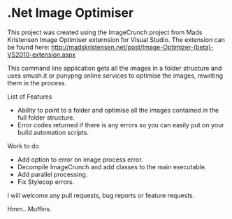 # .Net Image Optimiser

This project was created using the ImageCrunch project from Mads Kristensen Image Optimiser externsion for Visual Studio.
The extension can be found here: http://madskristensen.net/post/Image-Optimizer-(beta)-VS2010-extension.aspx

This command line application gets all the images in a folder structure and uses smush.it or punypng online services to optimise the images, rewriting them in the process.

List of Features
* Ability to point to a folder and optimise all the images contained in the full folder structure.
* Error codes returned if there is any errors so you can easily put on your build automation scripts.

Work to do
* Add option to error on image process error.
* Decompile ImageCrunch and add classes to the main executable.
* Add parallel processing.
* Fix Stylecop errors.

I will welcome any pull requests, bug reports or feature requests.

Hmm...Muffins.